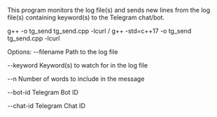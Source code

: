 This program monitors the log file(s) and sends new lines from the log file(s) containing keyword(s) to the Telegram chat/bot.


g++ -o tg_send tg_send.cpp -lcurl
/
g++ -std=c++17 -o tg_send tg_send.cpp -lcurl



Options:
  --filename   Path to the log file

  --keyword    Keyword(s) to watch for in the log file

  --n          Number of words to include in the message

  --bot-id     Telegram Bot ID

  --chat-id    Telegram Chat ID
  
